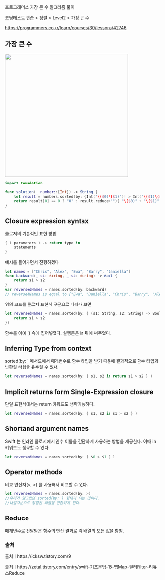 프로그래머스 가장 큰 수 알고리즘 풀이

코딩테스트 연습 > 정렬 > Level2 > 가장 큰 수

https://programmers.co.kr/learn/courses/30/lessons/42746

## 가장 큰 수
<img src ="https://user-images.githubusercontent.com/69136340/113957155-b02a3700-9859-11eb-8ffd-0a2e90c7058c.png" width ="400">

```swift
import Foundation

func solution(_ numbers:[Int]) -> String {
    let result = numbers.sorted(by: {Int("\($0)\($1)")! > Int("\($1)\($0)")!} )
    return result[0] == 0 ? "0" : result.reduce(""){ "\($0)" + "\($1)" }
}
```

## Closure expression syntax
클로저의 기본적인 표현 방법
```swift
{ ( parameters ) -> return type in
    statements
}
```
예시를 들어가면서 진행하겠다
``` swift
let names = ["Chris", "Alex", "Ewa", "Barry", "Daniella"]
func backward(_ s1: String, _ s2: String) -> Bool {
    return s1 > s2
}
var reversedNames = names.sorted(by: backward)
// reversedNames is equal to ["Ewa", "Daniella", "Chris", "Barry", "Alex"]
```
위의 코드를 클로저 표현식 구문으로 나타내 보면
```swift
let reversedNames = names.sorted(by: { (s1: String, s2: String) -> Bool in
    return s1 > s2
})
```
함수를 아예 () 속에 집어넣었다. 실행문은 in 뒤에 써주었다. 

## Inferring Type from context
sorted(by: ) 메서드에서 매개변수로 함수 타입을 받기 때문에 결과적으로 함수 타입과 반환할 타입을 유추할 수 있다.
```swift
let reversedNames = names.sorted(by: { s1, s2 in return s1 > s2 } )
```

## Implicit returns form Single-Expression closure
단일 표현식에서는 return 키워드도 생략가능하다.
```swift
let reversedNames = names.sorted(by: { s1, s2 in s1 > s2 } )
```

## Shortand argument names
Swift 는 인라인 클로저에서 인수 이름을 간단하게 사용하는 방법을 제공한다. 이때 in 키워드도 생략할 수 있다.
```swift
let reversedNames = names.sorted(by: { $0 > $1 } )
```

## Operator methods
비교 연산자(<, >) 를 사용해서 비교할 수 있다.
```swift
let reversedNames = names.sorted(by: >)
//우리가 알고있던 sorted(by: ) 형태가 되는 것이다.
//내림차순으로 정렬된 배열을 반환하게 된다.
```

## Reduce
매개변수로 전달받은 함수의 연산 결과로 각 배열의 모든 값을 함침.

### 출처
출처ㅣhttps://icksw.tistory.com/9

출처ㅣhttps://zetal.tistory.com/entry/swift-기초문법-15-맵Map-필터Filter-리듀스Reduce
